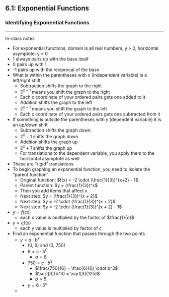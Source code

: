 ## 6.1: Exponential Functions
### Identifying Exponential Functions

---
In-class notes
- For exponential functions, domain is all real numbers, y > 0, horizontal asymptote: y = 0
- 1 always pairs up with the base itself
- 0 pairs up with 1
- -1 pairs up with the reciprocal of the base
- What is within the parentheses with x (independent variable) is a left/right shift
  - Subtraction shifts the graph to the right
  - $2^{x - 1}$ means you shift the graph to the right
  - Each x coordinate of your ordered pairs gets one added to it
  - Addition shifts the graph to the left
  - $2^{x + 1}$ means you shift the graph to the left
  - Each x coordinate of your ordered pairs gets one subtracted from it
- If something is outside the parentheses with y (dependent variable) it is an up/down shift
  - Subtraction shifts the graph down
  - $2^x - 1$ shifts the graph down
  - Addition shifts the graph up
  - $2^x + 1$ shifts the graph up
  - For translations to the dependent variable, you apply them to the horizontal asymptote as well
- These are "rigid" translations
- To begin graphing an exponential function, you need to isolate the "parent function"
  - Original function: $f(x) = -2 \cdot (\frac{1}{3})^{x+2} - 1$
  - Parent function: $y = (\frac{1}{3})^x$
  - Then you add items that affect x
  - Next step: $y = (\frac{1}{3})^{x + 2}$
  - Next step: $y = -2 \cdot (\frac{1}{3})^{x + 2}$
  - Next step: $y = -2 \cdot (\frac{1}{3})^{x + 2} - 1$
- $y = f(cx)$
  - each x value is multiplied by the factor of $\frac{1}{c}$
- $y = cf(x)$
  - each y value is multiplied by factor of $c$
- Find an exponential function that passes through the two points
  - $y = a \cdot b^x$
    - (0, 6) and (3, 750)
    - $6 = c \cdot b^0$
      - $a = 6$
    - $750 = c \cdot b^3$
      - $\frac{750}{6} = \frac{6}{6} \cdot b^3$
      - $\sqrt[3]{b^3} = \sqrt[3]{125}$
      - $b = 5$
    - $y = 6 \cdot 5^x$
  - 